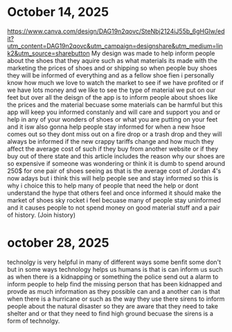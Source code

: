 
# October 14, 2025
https://www.canva.com/design/DAG19n2qovc/SteNbj2124iJ55b_6gHGlw/edit?utm_content=DAG19n2qovc&utm_campaign=designshare&utm_medium=link2&utm_source=sharebutton
My design was made to help inform people about the shoes that they aquire such as what materials its made with the marketing the prices of shoes and or shipping so when people buy shoes they will be informed of everything and as a fellow shoe fien i personally know how much we love to watch the market to see if we have profited or if we have lots money and we like to see the type of material we put on our feet but over all the deisgn of the app is to inform people about shoes like the prices and the material becuase some materials can be harmful but this app will keep you informed constanly and will care and support you and or help in any of your wonders of shoes or what you are putting on your feet and it isw also gonna help people stay informed for when a new hsoe comes out so they dont miss out on a fire drop or a trash drop and they will always be informed if the new crappy tariffs change and how much they affect the average cost of such if they buy from another website or if they buy out of there state and this article includes the reason why our shoes are so expensive if someone was wondering or think it is dumb to spend around 250$ for one pair of shoes seeing as that is the average cost of Jordan 4's now adays but i think this will help people see and stay informed so this is why i choice this to help many of people that need the help or dont understand the hype that others feel and once informed it should make the market of shoes sky rocket i feel becuase many of people stay uninformed and it causes people to not spend money on good material stuff and a pair of history. (Join history)


# october 28, 2025
technolgy is very helpful in many of different ways some benfit some don't but in some ways technology helps us humans is that is can inform us such as when there is a kidnapping or something the police send out a alarm to inform people 
to help find the missing person that has been kidnapped and provde as much information as they possible can and a another can is that when there is a hurricane or such as the way they use there sirens to inform people about the natural 
disaster so they are aware that they need to take shelter and or that they need to find high ground becuase the sirens is a form of technolgy.
